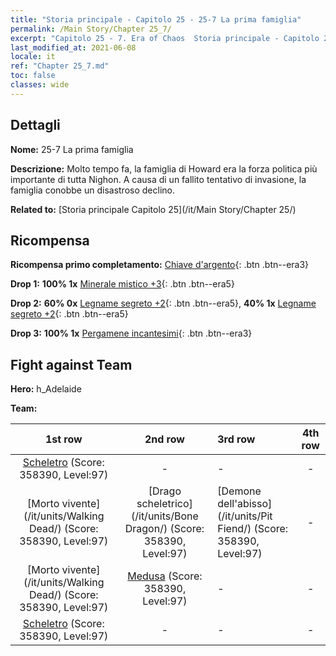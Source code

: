 ```yaml
---
title: "Storia principale - Capitolo 25 - 25-7 La prima famiglia"
permalink: /Main Story/Chapter 25_7/
excerpt: "Capitolo 25 - 7. Era of Chaos  Storia principale - Capitolo 25_7. 25-7 La prima famiglia"
last_modified_at: 2021-06-08
locale: it
ref: "Chapter 25_7.md"
toc: false
classes: wide
---
```


## Dettagli

 **Nome:** 25-7 La prima famiglia

 **Descrizione:** Molto tempo fa, la famiglia di Howard era la forza politica più importante di tutta Nighon. A causa di un fallito tentativo di invasione, la famiglia conobbe un disastroso declino.

 **Related to:** [Storia principale Capitolo 25](/it/Main Story/Chapter 25/)

## Ricompensa

 **Ricompensa primo completamento:** [Chiave d'argento](/ItemsIT/con_693/){: .btn .btn--era3}

 **Drop 1:** **100% 1x** [Minerale mistico +3](/ItemsIT/mat_82/){: .btn .btn--era5}

 **Drop 2:** **60% 0x** [Legname segreto +2](/ItemsIT/mat_76/){: .btn .btn--era5}, **40% 1x** [Legname segreto +2](/ItemsIT/mat_76/){: .btn .btn--era5}

 **Drop 3:** **100% 1x** [Pergamene incantesimi](/ItemsIT/con_694/){: .btn .btn--era3}


## Fight against Team
 **Hero:** h_Adelaide

 **Team:**


  | 1st row | 2nd row | 3rd row | 4th row |
  |:----:|:----:|:----|:----:|
  | [Scheletro](/it/units/Skeleton/) (Score: 358390, Level:97)  | - | - | - |
  | [Morto vivente](/it/units/Walking Dead/) (Score: 358390, Level:97)  | [Drago scheletrico](/it/units/Bone Dragon/) (Score: 358390, Level:97)  | [Demone dell'abisso](/it/units/Pit Fiend/) (Score: 358390, Level:97)  | - |
  | [Morto vivente](/it/units/Walking Dead/) (Score: 358390, Level:97)  | [Medusa](/it/units/Medusa/) (Score: 358390, Level:97)  | - | - |
  | [Scheletro](/it/units/Skeleton/) (Score: 358390, Level:97)  | - | - | - |


